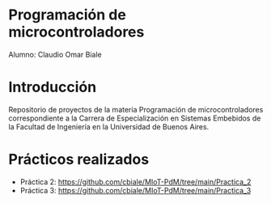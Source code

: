 # Programación de microcontroladores

Alumno: Claudio Omar Biale

# Introducción

Repositorio de proyectos de la materia Programación de microcontroladores correspondiente a la Carrera de Especialización en Sistemas Embebidos de la Facultad de Ingeniería en la Universidad de Buenos Aires.

# Prácticos realizados

- Práctica 2: https://github.com/cbiale/MIoT-PdM/tree/main/Practica_2
- Práctica 3: https://github.com/cbiale/MIoT-PdM/tree/main/Practica_3
